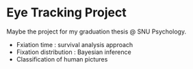 # Eye Tracking Project

Maybe the project for my graduation thesis @ SNU Psychology.

+ Fxiation time : survival analysis approach
+ Fixation distribution : Bayesian inference
+ Classification of human pictures 
